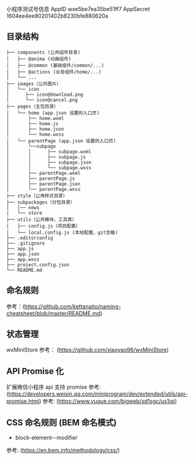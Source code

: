 小程序测试号信息
AppID wxe5be7ea35be51ff7
AppSecret 1604ee4ee80201402b8230bfe880620a

## 目录结构

```
├── components (公共组件目录)
│   ├── @anima (动画组件)
│   ├── @common (基础组件/common/...)
│   ├── @actions (业务组件/home/...)
│   └── ...
├── images（公共图片）
│   └── icon
│      ├── icon@download.png
│      └── icon@cancel.png
├── pages（主包目录）
│   └── home (app.json 设置的入口页)
│       ├── home.wxml
│       ├── home.js
│       ├── home.json
│       └── home.wxss
│   └── parentPage (app.json 设置的入口页)
│       └──subpage
│       │      ├── subpage.wxml
│       │      ├── subpage.js
│       │      ├── subpage.json
│       │      └── subpage.wxss
│       ├── parentPage.wxml
│       ├── parentPage.js
│       ├── parentPage.json
│       └── parentPage.wxss
├── style（公用样式目录）
├── subpackages（分包目录）
│   │── news
|   └── store
├── utils（公共模块，工具类）
│   ├── config.js（项目配置）
│   └── local.config.js (本地配置，git忽略)
├── .editorconfig
├── .gitignore
├── app.js
├── app.json
├── app.wxss
├── project.config.json
└── README.md

```

## 命名规则

参考：(https://github.com/kettanaito/naming-cheatsheet/blob/master/README.md)

## 状态管理

wxMiniStore 参考： (https://github.com/xiaoyao96/wxMiniStore)

## API Promise 化

扩展微信小程序 api 支持 promise
参考: (https://developers.weixin.qq.com/miniprogram/dev/extended/utils/api-promise.html)
参考: (https://www.yuque.com/bigweb/xd1sgc/us1iqi)

## CSS 命名规则 (BEM 命名模式)

- block-element--modifier

参考: (https://en.bem.info/methodology/css/)
